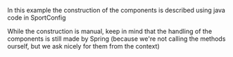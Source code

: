 In this example the construction of the components is described using java code in SportConfig

While the construction is manual, keep in mind that the handling of the components is still
made by Spring (because we're not calling the methods ourself, but we ask nicely for them from the context)